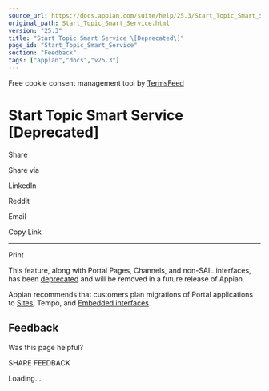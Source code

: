 ```yaml
---
source_url: https://docs.appian.com/suite/help/25.3/Start_Topic_Smart_Service.html
original_path: Start_Topic_Smart_Service.html
version: "25.3"
title: "Start Topic Smart Service \[Deprecated\]"
page_id: "Start_Topic_Smart_Service"
section: "Feedback"
tags: ["appian","docs","v25.3"]
---
```



Free cookie consent management tool by [TermsFeed](https://www.termsfeed.com/)

# Start Topic Smart Service \[Deprecated\]

Share

Share via

LinkedIn

Reddit

Email

Copy Link

* * *

Print

This feature, along with Portal Pages, Channels, and non-SAIL interfaces, has been [deprecated](Deprecated_Features.html) and will be removed in a future release of Appian.

Appian recommends that customers plan migrations of Portal applications to [Sites](Sites.html), Tempo, and [Embedded interfaces](Embedded_Interfaces.html).

## Feedback

Was this page helpful?

SHARE FEEDBACK

Loading...
